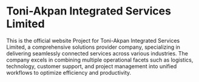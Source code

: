 # Toni-Akpan Integrated Services Limited
This is the official website Project for Toni-Akpan Integrated Services Limited, a comprehensive solutions provider company, specializing in delivering seamlessly connected services across various industries. The company excels in combining multiple operational facets such as logistics, technology, customer support, and project management into unified workflows to optimize efficiency and productivity.
